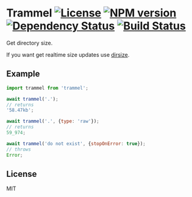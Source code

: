 # Trammel [![License][LicenseIMGURL]][LicenseURL] [![NPM version][NPMIMGURL]][NPMURL] [![Dependency Status][DependencyStatusIMGURL]][DependencyStatusURL] [![Build Status][BuildStatusIMGURL]][BuildStatusURL]

[NPMIMGURL]: https://img.shields.io/npm/v/trammel.svg?style=flat
[BuildStatusIMGURL]: https://img.shields.io/travis/coderaiser/trammel/master.svg?style=flat
[DependencyStatusIMGURL]: https://img.shields.io/david/coderaiser/trammel.svg?style=flat
[LicenseIMGURL]: https://img.shields.io/badge/license-MIT-317BF9.svg?style=flat
[NPMURL]: https://npmjs.org/package/trammel "npm"
[BuildStatusURL]: https://travis-ci.org/coderaiser/trammel "Build Status"
[DependencyStatusURL]: https://david-dm.org/coderaiser/trammel "Dependency Status"
[LicenseURL]: https://tldrlegal.com/license/mit-license "MIT License"

Get directory size.

If you want get realtime size updates use [dirsize](https://github.com/coderaiser/node-dirsize).

## Example

```js
import trammel from 'trammel';

await trammel('.');
// returns
'58.47kb';

await trammel('.', {type: 'raw'});
// returns
59_974;

await trammel('do not exist', {stopOnError: true});
// throws
Error;
```

## License

MIT
